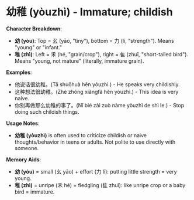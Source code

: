 # **幼稚 (yòuzhì) - Immature; childish**

**Character Breakdown**:  
- **幼 (yòu)**: Top = 幺 (yāo, "tiny"), bottom = 力 (lì, "strength"). Means "young" or "infant."  
- **稚 (zhì)**: Left = 禾 (hé, "grain/crop"), right = 隹 (zhuī, "short-tailed bird"). Means "young, not mature" (literally, immature grain).

**Examples**:  
- 他说话很幼稚。(Tā shuōhuà hěn yòuzhì.) - He speaks very childishly.  
- 这种想法很幼稚。(Zhè zhǒng xiǎngfǎ hěn yòuzhì.) - This idea is very naive.  
- 你别再做那么幼稚的事了。(Nǐ bié zài zuò nàme yòuzhì de shì le.) - Stop doing such childish things.

**Usage Notes**:  
- **幼稚 (yòuzhì)** is often used to criticize childish or naive thoughts/behavior in teens or adults. Not polite to use directly with someone.

**Memory Aids**:  
- **幼 (yòu)** = small (幺 yāo) + effort (力 lì): putting little strength = very young.  
- **稚 (zhì)** = unripe (禾 hé) + fledgling (隹 zhuī): like unripe crop or a baby bird = immature.